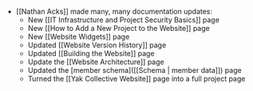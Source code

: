 - [[Nathan Acks]] made many, many documentation updates:
    - New [[IT Infrastructure and Project Security Basics]] page
    - New [[How to Add a New Project to the Website]] page
    - New [[Website Widgets]] page
    - Updated [[Website Version History]] page
    - Updated [[Building the Website]] page
    - Update the [[Website Architecture]] page
    - Updated the [member schema]([[Schema | member data]]) page
    - Turned the [[Yak Collective Website]] page into a full project page
